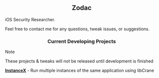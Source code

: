 <H2 align="center">Zodac</H1>

iOS Security Researcher.

Feel free to contact me for any questions, tweak issues, or suggestions.



<H3 align="center">Current Developing Projects</H1>

> [!NOTE]
> These projects & tweaks will not be released until development is finished


**[InstanceX](https://github.com/ZodaciOS/InstanceX)** - Run multiple instances of the same application using libCrane

